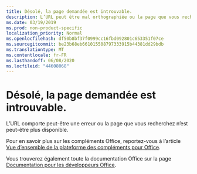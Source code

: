 ```yaml
---
title: Désolé, la page demandée est introuvable.
description: L’URL peut être mal orthographiée ou la page que vous recherchez n’est peut-être plus disponible.
ms.date: 03/19/2019
ms.prod: non-product-specific
localization_priority: Normal
ms.openlocfilehash: df50b8bf37f0999cc16fbd092801c653351f07ce
ms.sourcegitcommit: be23b68eb661015508797333915b44381dd29bdb
ms.translationtype: MT
ms.contentlocale: fr-FR
ms.lasthandoff: 06/08/2020
ms.locfileid: "44608068"
---
```

# <a name="were-sorry-we-cant-find-the-page-you-requested"></a>Désolé, la page demandée est introuvable.

L’URL comporte peut-être une erreur ou la page que vous recherchez n’est peut-être plus disponible.  

Pour en savoir plus sur les compléments Office, reportez-vous à l’article [Vue d’ensemble de la plateforme des compléments pour Office](overview/office-add-ins.md).

Vous trouverez également toute la documentation Office sur la page [Documentation pour les développeurs Office](https://developer.microsoft.com/office/docs).
